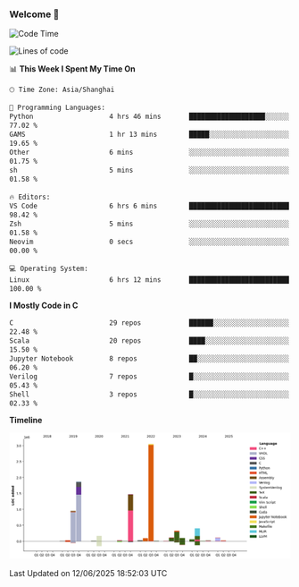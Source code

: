 ### Welcome 👋

<!--START_SECTION:waka-->
![Code Time](http://img.shields.io/badge/Code%20Time-2%2C051%20hrs%2017%20mins-blue)

![Lines of code](https://img.shields.io/badge/From%20Hello%20World%20I%27ve%20Written-8.9%20million%20lines%20of%20code-blue)

📊 **This Week I Spent My Time On** 

```text
🕑︎ Time Zone: Asia/Shanghai

💬 Programming Languages: 
Python                   4 hrs 46 mins       ███████████████████░░░░░░   77.02 % 
GAMS                     1 hr 13 mins        █████░░░░░░░░░░░░░░░░░░░░   19.65 % 
Other                    6 mins              ░░░░░░░░░░░░░░░░░░░░░░░░░   01.75 % 
sh                       5 mins              ░░░░░░░░░░░░░░░░░░░░░░░░░   01.58 % 

🔥 Editors: 
VS Code                  6 hrs 6 mins        █████████████████████████   98.42 % 
Zsh                      5 mins              ░░░░░░░░░░░░░░░░░░░░░░░░░   01.58 % 
Neovim                   0 secs              ░░░░░░░░░░░░░░░░░░░░░░░░░   00.00 % 

💻 Operating System: 
Linux                    6 hrs 12 mins       █████████████████████████   100.00 % 
```

**I Mostly Code in C** 

```text
C                        29 repos            ██████░░░░░░░░░░░░░░░░░░░   22.48 % 
Scala                    20 repos            ████░░░░░░░░░░░░░░░░░░░░░   15.50 % 
Jupyter Notebook         8 repos             ██░░░░░░░░░░░░░░░░░░░░░░░   06.20 % 
Verilog                  7 repos             █░░░░░░░░░░░░░░░░░░░░░░░░   05.43 % 
Shell                    3 repos             █░░░░░░░░░░░░░░░░░░░░░░░░   02.33 % 
```



**Timeline**

![Lines of Code chart](https://raw.githubusercontent.com/Bohan-hu/Bohan-hu/master/assets/bar_graph.png)


 Last Updated on 12/06/2025 18:52:03 UTC
<!--END_SECTION:waka-->



